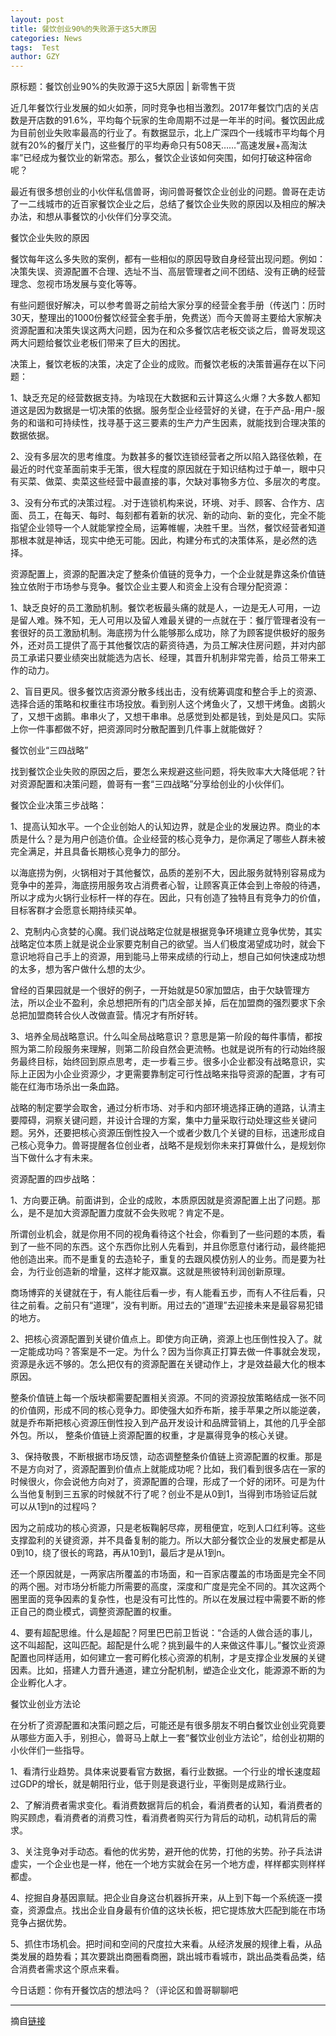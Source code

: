 ```yaml
---
layout: post
title: 餐饮创业90%的失败源于这5大原因
categories: News
tags:  Test
author: GZY
---
```


原标题：餐饮创业90%的失败源于这5大原因 | 新零售干货

近几年餐饮行业发展的如火如荼，同时竞争也相当激烈。2017年餐饮门店的关店数是开店数的91.6%，平均每个玩家的生命周期不过是一年半的时间。餐饮因此成为目前创业失败率最高的行业了。有数据显示，北上广深四个一线城市平均每个月就有20%的餐厅关门，这些餐厅的平均寿命只有508天……“高速发展+高淘汰率”已经成为餐饮业的新常态。那么，餐饮企业该如何突围，如何打破这种宿命呢？

最近有很多想创业的小伙伴私信兽哥，询问兽哥餐饮企业创业的问题。兽哥在走访了一二线城市的近百家餐饮企业之后，总结了餐饮企业失败的原因以及相应的解决办法，和想从事餐饮的小伙伴们分享交流。

餐饮企业失败的原因

餐饮每年这么多失败的案例，都有一些相似的原因导致自身经营出现问题。例如：决策失误、资源配置不合理、选址不当、高层管理者之间不团结、没有正确的经营理念、忽视市场发展与变化等等。

有些问题很好解决，可以参考兽哥之前给大家分享的经营全套手册（传送门：历时30天，整理出的1000份餐饮经营全套手册，免费送）而今天兽哥主要给大家解决资源配置和决策失误这两大问题，因为在和众多餐饮店老板交谈之后，兽哥发现这两大问题给餐饮业老板们带来了巨大的困扰。

决策上，餐饮老板的决策，决定了企业的成败。而餐饮老板的决策普遍存在以下问题：

1、缺乏充足的经营数据支持。为啥现在大数据和云计算这么火爆？大多数人都知道这是因为数据是一切决策的依据。服务型企业经营好的关键，在于产品-用户-服务的和谐和可持续性，找寻基于这三要素的生产力产生因素，就能找到合理决策的数据依据。

2、没有多层次的思考维度。为数甚多的餐饮连锁经营者之所以陷入路径依赖，在最近的时代变革面前束手无策，很大程度的原因就在于知识结构过于单一，眼中只有买菜、做菜、卖菜这些经营中最直接的事，欠缺对事物多方位、多层次的考度。

3、没有分布式的决策过程。.对于连锁机构来说，环境、对手、顾客、合作方、店面、员工，在每天、每时、每刻都有着新的状况、新的动向、新的变化，完全不能指望企业领导一个人就能掌控全局，运筹帷幄，决胜千里。当然，餐饮经营者知道那根本就是神话，现实中绝无可能。因此，构建分布式的决策体系，是必然的选择。





资源配置上，资源的配置决定了整条价值链的竞争力，一个企业就是靠这条价值链独立依附于市场参与竞争。餐饮企业主要人和资金上没有合理分配资源：

1、缺乏良好的员工激励机制。餐饮老板最头痛的就是人，一边是无人可用，一边是留人难。殊不知，无人可用以及留人难最关键的一点就在于：餐厅管理者没有一套很好的员工激励机制。海底捞为什么能够那么成功，除了为顾客提供极好的服务外，还对员工提供了高于其他餐饮店的薪资待遇，为员工解决住房问题，并对内部员工承诺只要业绩突出就能选为店长、经理，其晋升机制非常完善，给员工带来工作的动力。

2、盲目更风。很多餐饮店资源分散多线出击，没有统筹调度和整合手上的资源、选择合适的策略和权重往市场投放。看到别人这个烤鱼火了，又想干烤鱼。卤鹅火了，又想干卤鹅。串串火了，又想干串串。总感觉到处都是钱，到处是风口。实际上你一件事都做不好，把资源同时分散配置到几件事上就能做好？







餐饮创业“三四战略”

找到餐饮企业失败的原因之后，要怎么来规避这些问题，将失败率大大降低呢？针对资源配置和决策问题，兽哥有一套“三四战略”分享给创业的小伙伴们。

餐饮企业决策三步战略：

1、提高认知水平。一个企业创始人的认知边界，就是企业的发展边界。商业的本质是什么？是为用户创造价值。企业经营的核心竞争力，是你满足了哪些人群未被完全满足，并且具备长期核心竞争力的部分。

以海底捞为例，火锅相对于其他餐饮，品质的差别不大，因此服务就特别容易成为竞争中的差异，海底捞用服务攻占消费者心智，让顾客真正体会到上帝般的待遇，所以才成为火锅行业标杆一样的存在。因此，只有创造了独特且有竞争力的价值，目标客群才会愿意长期持续买单。





2、克制内心贪婪的心魔。我们说战略定位就是根据竞争环境建立竞争优势，其实战略定位本质上就是说企业家要克制自己的欲望。当人们极度渴望成功时，就会下意识地将自己手上的资源，用到能马上带来成绩的行动上，想自己如何快速成功想的太多，想为客户做什么想的太少。

曾经的百果园就是一个很好的例子，一开始就是50家加盟店，由于欠缺管理方法，所以企业不盈利，余总想把所有的门店全部关掉，后在加盟商的强烈要求下余总把加盟商转合伙人改做直营。情况才有所好转。

3、培养全局战略意识。什么叫全局战略意识？意思是第一阶段的每件事情，都按照为第二阶段服务来理解，则第二阶段自然会更流畅。也就是说所有的行动始终服务最终目标，始终回到原点思考，走一步看三步。很多小企业都没有战略意识，实际上正因为小企业资源少，才更需要靠制定可行性战略来指导资源的配置，才有可能在红海市场杀出一条血路。

战略的制定要学会取舍，通过分析市场、对手和内部环境选择正确的道路，认清主要障碍，洞察关键问题，并设计合理的方案，集中力量采取行动处理这些关键问题。另外，还要把核心资源压倒性投入一个或者少数几个关键的目标，迅速形成自己核心竞争力。兽哥提醒各位创业者，战略不是规划你未来打算做什么，是规划你当下做什么才有未来。





资源配置的四步战略：

1、方向要正确。前面讲到，企业的成败，本质原因就是资源配置上出了问题。那么，是不是加大资源配置力度就不会失败呢？肯定不是。

所谓创业机会，就是你用不同的视角看待这个社会，你看到了一些问题的本质，看到了一些不同的东西。这个东西你比别人先看到，并且你愿意付诸行动，最终能把他创造出来。而不是重复的去造轮子，重复的去跟风模仿别人的业务。而是要为社会，为行业创造新的增量，这样才能双赢。这就是熊彼特利润创新原理。

商场博弈的关键就在于，有人能往后看一步，有人能看五步，而有人不往后看，只往之前看。之前只有“道理”，没有判断。用过去的”道理”去迎接未来是最容易犯错的地方。

2、把核心资源配置到关键价值点上。即使方向正确，资源上也压倒性投入了。就一定能成功吗？答案是不一定。为什么？因为当你真正打算去做一件事就会发现，资源是永远不够的。怎么把仅有的资源配置在关键动作上，才是效益最大化的根本原因。

整条价值链上每一个版块都需要配置相关资源。不同的资源投放策略结成一张不同的价值网，形成不同的核心竞争力。即使强大如乔布斯，接手苹果之所以能逆袭，就是乔布斯把核心资源压倒性投入到产品开发设计和品牌营销上，其他的几乎全部外包。所以， 整条价值链上资源配置的权重，才是赢得竞争的核心关键。





3、保持敬畏，不断根据市场反馈，动态调整整条价值链上资源配置的权重。那是不是方向对了，资源配置到价值点上就能成功呢？比如，我们看到很多店在一家的时候很火，你会说他方向对了，资源配置的合理，形成了一个好的闭环。可是为什么当他复制到三五家的时候就不行了呢？创业不是从0到1，当得到市场验证后就可以从1到n的过程吗？

因为之前成功的核心资源，只是老板鞠躬尽瘁，房租便宜，吃到人口红利等。这些支撑盈利的关键资源，并不具备复制的能力。所以大部分餐饮企业的发展史都是从0到10，绕了很长的弯路，再从10到1，最后才是从1到n。

还一个原因就是，一两家店所覆盖的市场面，和一百家店覆盖的市场面是完全不同的两个圈。对市场分析能力所需要的高度，深度和广度是完全不同的。其次这两个圈里面的竞争因素的复杂性，也是没有可比性的。所以在发展过程中需要不断的修正自己的商业模式，调整资源配置的权重。

4、要有超配思维。什么是超配？阿里巴巴前卫哲说：“合适的人做合适的事儿，这不叫超配，这叫匹配。超配是什么呢？挑到最牛的人来做这件事儿。”餐饮业资源配置也同样适用，如何建立一套可孵化核心资源的机制，才是支撑企业发展的关键因素。比如，搭建人力晋升通道，建立分配机制，塑造企业文化，能源源不断的为企业孵化人才。





餐饮业创业方法论

在分析了资源配置和决策问题之后，可能还是有很多朋友不明白餐饮业创业究竟要从哪些方面入手，别担心，兽哥马上献上一套“餐饮业创业方法论”，给创业初期的小伙伴们一些指导。

1、看清行业趋势。具体来说要看官方数据，看行业数据。一个行业的增长速度超过GDP的增长，就是朝阳行业，低于则是衰退行业，平衡则是成熟行业。

2、了解消费者需求变化。看消费数据背后的机会，看消费者的认知，看消费者的购买顾虑，看消费者的消费习性，看消费者购买行为背后的动机，动机背后的需求。

3、关注竞争对手动态。看他的优劣势，避开他的优势，打他的劣势。孙子兵法讲虚实，一个企业也是一样，他在一个地方实就会在另一个地方虚，样样都实则样样都虚。

4、挖掘自身基因禀赋。把企业自身这台机器拆开来，从上到下每一个系统逐一摸查，资源盘点。找出企业自身最有价值的这块长板，把它提炼放大匹配到能在市场竞争占据优势。

5、抓住市场机会。把时间和空间的尺度拉大来看。从经济发展的规律上看，从品类发展的趋势看；其次要跳出商圈看商圈，跳出城市看城市，跳出品类看品类，结合消费者需求这个原点来看。

今日话题：你有开餐饮店的想法吗？（评论区和兽哥聊聊吧

*****

摘自[链接](http://sh.iqidian.com/news/hangye/2018_09_29-51654905_0.html)